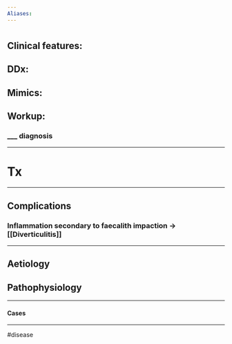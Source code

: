 ```yaml
---
Aliases:
---
```

# 
## Clinical features:
### 
## DDx:
###
## Mimics:
###
## Workup:
### ___ diagnosis
---
# Tx

---
## Complications
### Inflammation secondary to faecalith impaction -> [[Diverticulitis]]

---
## Aetiology
## Pathophysiology

---
#### Cases


---
#disease 
